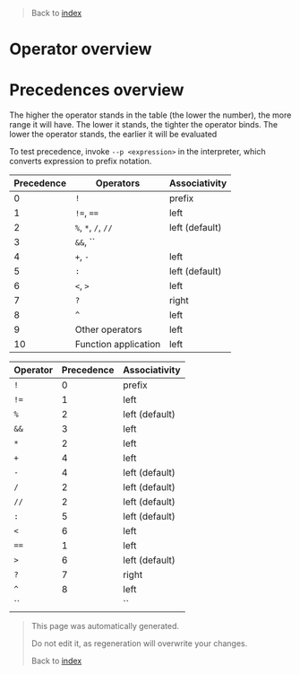 > Back to [index](Index.md)

# Operator overview

# Precedences overview

The higher the operator stands in the table (the lower the number), the more range it will have. The lower it stands, the tighter the operator binds. The lower the operator stands, the earlier it will be evaluated

To test precedence, invoke ````--p <expression>```` in the interpreter, which converts expression to prefix notation.

Precedence | Operators | Associativity
---------- | --------- | -------------
0 | ``!`` | prefix
1 | ``!=``, ``==`` | left
2 | ``%``, ``*``, ``/``, ``//`` | left (default)
3 | ``&&``, ``||`` | left
4 | ``+``, ``-`` | left
5 | ``:`` | left (default)
6 | ``<``, ``>`` | left
7 | ``?`` | right
8 | ``^`` | left
9 | Other operators | left
10 | Function application | left




Operator | Precedence | Associativity
-------- | ---------- | -------------
``!`` | 0 | prefix
``!=`` | 1 | left
``%`` | 2 | left (default)
``&&`` | 3 | left
``*`` | 2 | left
``+`` | 4 | left
``-`` | 4 | left (default)
``/`` | 2 | left (default)
``//`` | 2 | left (default)
``:`` | 5 | left (default)
``<`` | 6 | left
``==`` | 1 | left
``>`` | 6 | left (default)
``?`` | 7 | right
``^`` | 8 | left
``||`` | 3 | left






> This page was automatically generated.
> 
> 
> Do not edit it, as regeneration will overwrite your changes.
> 
> 
> Back to [index](Index.md)